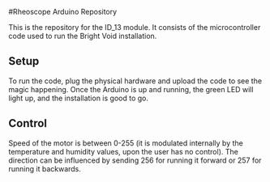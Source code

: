 #Rheoscope Arduino Repository

This is the repository for the ID_13 module. It consists of the microcontroller code used to run the Bright Void installation.

## Setup
To run the code, plug the physical hardware and upload the code to see the magic happening.
Once the Arduino is up and running, the green LED will light up, and the installation is good to go.

## Control
Speed of the motor is between 0-255 (it is modulated internally by the temperature and humidity values, upon the user has no control).
The direction can be influenced by sending 256 for running it forward or 257 for running it backwards.

